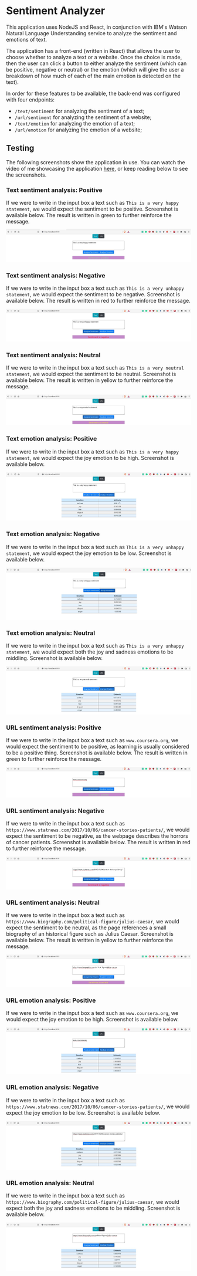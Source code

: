 # Sentiment Analyzer

This application uses NodeJS and React, in conjunction with IBM's Watson Natural Language Understanding service to analyze the sentiment and emotions of text.

The application has a front-end (written in React) that allows the user to choose whether to analyze a text or a website. Once the choice is made, then the user can click a button to either analyze the sentiment (which can be positive, negative or neutral) or the emotion (which will give the user a breakdown of how much of each of the main emotion is detected on the text).

In order for these features to be available, the back-end was configured with four endpoints:
 - `/text/sentiment` for analyzing the sentiment of a text;
 - `/url/sentiment` for analyzing the sentiment of a website;
 - `/text/emotion` for analyzing the emotion of a text;
 - `/url/emotion` for analyzing the emotion of a website;

## Testing

The following screenshots show the application in use. You can watch the video of me showcasing the application [here](raw/master/GitHub-Screenshots/showcase.webm), or keep reading below to see the screenshots.

### Text sentiment analysis: Positive

If we were to write in the input box a text such as `This is a very happy statement`, we would expect the sentiment to be positive. Screenshot is available below.
The result is written in green to further reinforce the message.

![Positive text sentiment analysis](/GitHub-Screenshots/text-happy.jpg)

### Text sentiment analysis: Negative

If we were to write in the input box a text such as `This is a very unhappy statement`, we would expect the sentiment to be negative. Screenshot is available below.
The result is written in red to further reinforce the message.

![Negative text sentiment analysis](/GitHub-Screenshots/text-unhappy.jpg)

### Text sentiment analysis: Neutral

If we were to write in the input box a text such as `This is a very neutral statement`, we would expect the sentiment to be neutral. Screenshot is available below.
The result is written in yellow to further reinforce the message.

![Neutral text sentiment analysis](/GitHub-Screenshots/text-neutral.jpg)

### Text emotion analysis: Positive

If we were to write in the input box a text such as `This is a very happy statement`, we would expect the joy emotion to be high. Screenshot is available below.

![Positive text emotion analysis](/GitHub-Screenshots/text-happy-table.jpg)

### Text emotion analysis: Negative

If we were to write in the input box a text such as `This is a very unhappy statement`, we would expect the joy emotion to be low. Screenshot is available below.

![Negative text emotion analysis](/GitHub-Screenshots/text-unhappy-table.jpg)

### Text emotion analysis: Neutral

If we were to write in the input box a text such as `This is a very unhappy statement`, we would expect both the joy and sadness emotions to be middling. Screenshot is available below.

![Neutral text emotion analysis](/GitHub-Screenshots/text-neutral-table.jpg)

### URL sentiment analysis: Positive

If we were to write in the input box a text such as `www.coursera.org`, we would expect the sentiment to be positive, as learning is usually considered to be a positive thing. Screenshot is available below.
The result is written in green to further reinforce the message.

![Positive URL sentiment analysis](/GitHub-Screenshots/url-happy.jpg)

### URL sentiment analysis: Negative

If we were to write in the input box a text such as `https://www.statnews.com/2017/10/06/cancer-stories-patients/`, we would expect the sentiment to be negative, as the webpage describes the horrors of cancer patients. Screenshot is available below.
The result is written in red to further reinforce the message.

![Negative URL sentiment analysis](/GitHub-Screenshots/url-unhappy.jpg)

### URL sentiment analysis: Neutral

If we were to write in the input box a text such as `https://www.biography.com/political-figure/julius-caesar`, we would expect the sentiment to be neutral, as the page references a small biography of an historical figure such as Julius Caesar. Screenshot is available below.
The result is written in yellow to further reinforce the message.

![Negative URL sentiment analysis](/GitHub-Screenshots/url-neutral.jpg)

### URL emotion analysis: Positive

If we were to write in the input box a text such as `www.coursera.org`, we would expect the joy emotion to be high. Screenshot is available below.

![Positive URL emotion analysis](/GitHub-Screenshots/url-happy-table.jpg)

### URL emotion analysis: Negative

If we were to write in the input box a text such as `https://www.statnews.com/2017/10/06/cancer-stories-patients/`, we would expect the joy emotion to be low. Screenshot is available below.

![Negative URL emotion analysis](/GitHub-Screenshots/url-unhappy-table.jpg)

### URL emotion analysis: Neutral

If we were to write in the input box a text such as `https://www.biography.com/political-figure/julius-caesar`, we would expect both the joy and sadness emotions to be middling. Screenshot is available below.

![Neutral URL emotion analysis](/GitHub-Screenshots/url-neutral-table.jpg)

